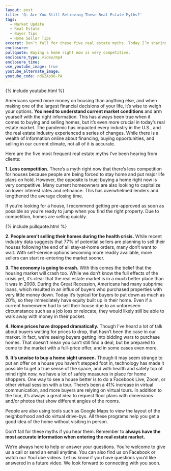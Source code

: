 ```yaml
---
layout: post
title: 'Q: Are You Still Believing These Real Estate Myths?'
tags:
  - Market Update
  - Real Estate
  - Buyer Tips
  - Home Seller Tips
excerpt: Don’t fall for these five real estate myths. Today I’m sharing the truth.
enclosure:
pullquote: Buying a home right now is very competitive.
enclosure_type: video/mp4
enclosure_time:
use_youtube_image: true
youtube_alternate_image:
youtube_code: ndGZAp98-PA
---
```


{% include youtube.html %}

Americans spend more money on housing than anything else, and when making one of the largest financial decisions of your life, it’s wise to weigh your options. **You need to understand current market conditions** and arm yourself with the right information. This has always been true when it comes to buying and selling homes, but it’s even more crucial in today’s real estate market. The pandemic has impacted every industry in the U.S., and the real estate industry experienced a series of changes. While there is a wealth of information online about financing, buying opportunities, and selling in our current climate, not all of it is accurate.&nbsp;

Here are the five most frequent real estate myths I’ve been hearing from clients:&nbsp;

**1\. Less competition.** There’s a myth right now that there’s less competition for houses because people are being forced to stay home and put major life plans on hold. However, the opposite is true; buying a home right now is very competitive. Many current homeowners are also looking to capitalize on lower interest rates and refinance. This has overwhelmed lenders and lengthened the average closing time.

If you’re looking for a house, I recommend getting pre-approved as soon as possible so you’re ready to jump when you find the right property. Due to competition, homes are selling quickly.

{% include pullquote.html %}

**2\. People aren’t selling their homes during the health crisis.** While recent industry data suggests that 77% of potential sellers are planning to sell their houses following the end of all stay-at-home orders, many don’t want to wait. With self-service options becoming more readily available, more sellers can start re-entering the market sooner.&nbsp;

**3\. The economy is going to crash.** With this comes the belief that the housing market will crash too. While we don’t know the full effects of the crisis yet, it’s clear that the real estate market is in a much better place than it was in 2008. During the Great Recession, Americans had many subprime loans, which resulted in an influx of buyers who purchased properties with very little money down. Today it’s typical for buyers to put down as much as 20%, so they immediately have equity built up in their home. Even if a current homeowner had to sell their house due to an unforeseen circumstance such as a job loss or relocate, they would likely still be able to walk away with money in their pocket.&nbsp;

**4\. Home prices have dropped dramatically.** Though I’ve heard a lot of talk about buyers waiting for prices to drop, that hasn’t been the case in our market. In fact, we’re seeing buyers getting into bidding wars to purchase homes. That doesn’t mean you can’t still find a deal, but be prepared to come to the market with a full-price offer, and in some cases even more.&nbsp;

**5\. It’s unwise to buy a home sight unseen.** Though it may seem strange to put an offer on a house you haven’t stepped foot in, technology has made it possible to get a true sense of the space, and with health and safety top of mind right now, we have a lot of safety measures in place for home shoppers. One way to see a house better is to do a Facebook Live, Zoom, or other virtual session with a tour. There’s been a 41% increase in virtual communication, and more buyers are relying on virtual tours. In addition to the tour, it’s always a great idea to request floor plans with dimensions and/or photos that show different angles of the rooms.&nbsp;

People are also using tools such as Google Maps to view the layout of the neighborhood and do virtual drive-bys. All these programs help you get a good idea of the home without visiting in person.&nbsp;

Don’t fall for these myths if you hear them. Remember to **always have the most accurate information when entering the real estate market.**

We’re always here to help or answer your questions. You’re welcome to give us a call or send an email anytime. You can also find us on Facebook or watch our YouTube videos. Let us know if you have questions you’d like answered in a future video. We look forward to connecting with you soon.